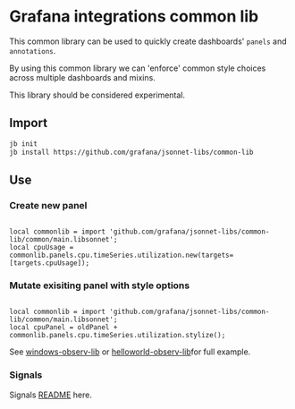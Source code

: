 # Grafana integrations common lib

This common library can be used to quickly create dashboards' `panels` and `annotations`.

By using this common library we can 'enforce' common style choices across multiple dashboards and mixins.

This library should be considered experimental.

## Import

```sh
jb init
jb install https://github.com/grafana/jsonnet-libs/common-lib
```

## Use

### Create new panel

```jsonnet

local commonlib = import 'github.com/grafana/jsonnet-libs/common-lib/common/main.libsonnet';
local cpuUsage = commonlib.panels.cpu.timeSeries.utilization.new(targets=[targets.cpuUsage]);

```

### Mutate exisiting panel with style options

```jsonnet

local commonlib = import 'github.com/grafana/jsonnet-libs/common-lib/common/main.libsonnet';
local cpuPanel = oldPanel + commonlib.panels.cpu.timeSeries.utilization.stylize();
```

See [windows-observ-lib](../windows-observ-lib/README.md) or [helloworld-observ-lib](../helloworld-observ-lib/README.md)for full example.

### Signals

Signals [README](./common/signal/README.md) here.
